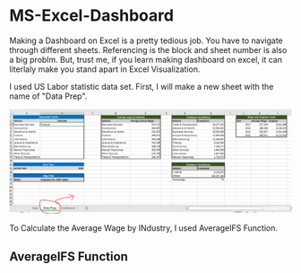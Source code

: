 # MS-Excel-Dashboard

Making a Dashboard on Excel is a pretty tedious job. You have to navigate through different sheets. Referencing is the block and sheet number is also a big problm. But, trust me, if you learn making dashboard on excel, it can literlaly make you stand apart in Excel Visualization. 

I used US Labor statistic data set. First, I will make a new sheet with the name of "Data Prep".

![](https://github.com/OsamaZafar12/MS-Excel-Dashboard/blob/main/Capture.PNG)

To Calculate the Average Wage by INdustry, I used AverageIFS Function.

## AverageIFS Function
